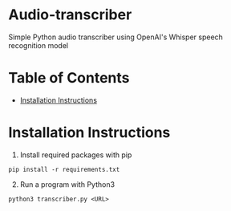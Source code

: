 # Audio-transcriber
Simple Python audio transcriber using OpenAI's Whisper speech recognition model

Table of Contents
=================
* [Installation Instructions](#Installation-Instructions)

# Installation Instructions

1. Install required packages with pip

`pip install -r requirements.txt`

2. Run a program with Python3

`python3 transcriber.py <URL>`
